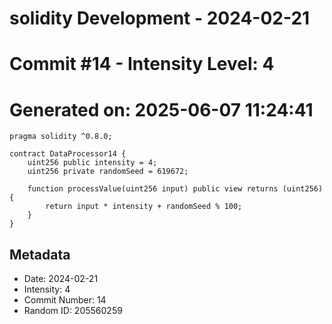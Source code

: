 ﻿# solidity Development - 2024-02-21
# Commit #14 - Intensity Level: 4
# Generated on: 2025-06-07 11:24:41
```solidity
pragma solidity ^0.8.0;

contract DataProcessor14 {
    uint256 public intensity = 4;
    uint256 private randomSeed = 619672;

    function processValue(uint256 input) public view returns (uint256) {
        return input * intensity + randomSeed % 100;
    }
}
```
## Metadata
- Date: 2024-02-21
- Intensity: 4
- Commit Number: 14
- Random ID: 205560259
